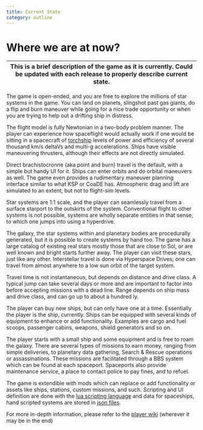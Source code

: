 ```yaml
---
title: Current State
category: outline
---
```


# Where we are at now?

| This is a brief description of the game as it is currently. Could be updated with each release to properly describe current state. |
| ------------------------------------------------------------ |

The game is open-ended, and you are free to explore the millions of star systems in the game. You can land on planets, slingshot past gas giants, do a flip and burn maneuver while going for a nice trade opportunity or when you are trying to help out a drifting ship in distress. 

The flight model is fully Newtonian in a two-body problem manner. The player can experience how spaceflight would actually work if one would be sitting in a spacecraft of [torchship](http://projectrho.com/public_html/rocket/torchships.php) levels of power and efficiency of several thousand km/s deltaVs and multi-g accelerations. Ships have visible maneuvering thrusters, although their effects are not directly simulated. 

Direct brachistocronne (aka point and burn) travel is the default, with a simple but handy UI for it. Ships can enter orbits and do orbital maneuvers as well. The game even provides a rudimentary maneuver planning interface similar to what KSP or CoaDE has. Atmospheric drag and lift are simulated to an extent, but not to flight-sim levels. 

Star systems are 1:1 scale, and the player can seamlessly travel from a surface starport to the outskirts of the system. Conventional flight to other systems is not possible, systems are wholly separate entities in that sense, to which one jumps into using a hyperdrive.

The galaxy, the star systems within and planetary bodies are procedurally generated, but it is possible to create systems by hand too. The game has a large catalog of existing real stars mostly those that are close to Sol, or are well known and bright starts further away. The player can visit these stars, just like any other.
Interstellar travel is done via Hyperspace Drives; one can travel from almost anywhere to a low sun orbit of the target system.   

Travel time is not instantaneous, but depends on distance and drive class. A typical jump can take several days or more and are important to factor into before accepting missions with a dead line. Range depends on ship mass and drive class, and can go up to about a hundred ly.

The player can buy new ships, but can only have one at a time. Essentially the player is the ship, currently. Ships can be equipped with several kinds of equipment to enhance or add functionality. Examples are cargo and fuel scoops, passenger cabins, weapons, shield generators and so on.

The player starts with a small ship and some equipment and is free to roam the galaxy. There are several types of missions to earn money, ranging from simple deliveries, to planetary data gathering, Search & Rescue operations or assassinations. These missions are facilitated through a BBS system which can be found at each spaceport. Spaceports also provide maintenance service, a place to contact police to pay fines, and to refuel.

The game is extendible with mods which can replace or add functionality or assets like ships, stations, custom missions, and such. Scripting and UI definition are done with the [lua scripting language](https://www.lua.org/) and data for spaceships, hand scripted systems are stored in [json files](https://www.json.org/json-en.html).

For more in-depth information, please refer to the [player wiki](https://pioneerwiki.com/) (wherever it may be in the end)

